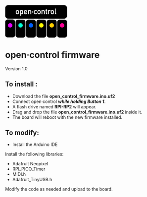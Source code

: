 <!-- ![open.control](https://github.com/KBLiveSolutions/open.control/blob/main/assets/images/logo_big.png) -->
<img src="https://github.com/KBLiveSolutions/open.control/blob/main/assets/images/logo_big.png" alt="logo" width="200" align="center"/>

# open·control firmware

Version 1.0

## To install :

- Download the file **open_control_firmware.ino.uf2**
- Connect open·control ***while holding Button 1***. 
- A flash drive named **RPI-RP2** will appear.  
- Drag and drop the file **open_control_firmware.ino.uf2** inside it.  
- The board will reboot with the new firmware installed.  

## To modify:
- Install the Arduino IDE

Install the following libraries:
- Adafruit Neopixel 
- RPI_PICO_Timer
- MIDI.h
- Adafruit_TinyUSB.h

Modify the code as needed and upload to the board.




